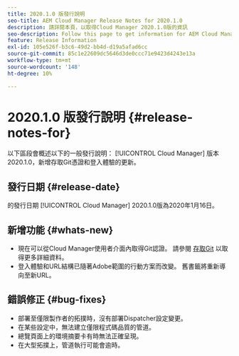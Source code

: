```yaml
---
title: 2020.1.0 版發行說明
seo-title: AEM Cloud Manager Release Notes for 2020.1.0
description: 請詳閱本頁，以取得Cloud Manager 2020.1.0版的資訊
seo-description: Follow this page to get information for AEM Cloud Manager Release 2020.1.0
feature: Release Information
exl-id: 105e526f-b3c6-49d2-bb4d-d19a5afad6cc
source-git-commit: 85c1e22609dc5646d3de0ccc71e9423d4243e13a
workflow-type: tm+mt
source-wordcount: '148'
ht-degree: 10%

---
```


# 2020.1.0 版發行說明 {#release-notes-for}

以下區段會概述以下的一般發行說明： [!UICONTROL Cloud Manager] 版本2020.1.0，新增存取Git憑證和登入體驗的更新。

## 發行日期 {#release-date}

的發行日期 [!UICONTROL Cloud Manager] 2020.1.0版為2020年1月16日。

## 新增功能 {#whats-new}

* 現在可以從Cloud Manager使用者介面內取得Git認證。 請參閱 [存取Git](/help/managing-code/managing-repositories.md) 以取得更多詳細資料。
* 登入體驗和URL結構已隨著Adobe範圍的行動方案而改變。 舊書籤將重新導向至新URL。


## 錯誤修正 {#bug-fixes}

* 部署至僅限製作者的拓撲時，沒有部署Dispatcher設定變更。
* 在某些設定中，無法建立僅限程式碼品質的管道。
* 總覽頁面上的環境摘要卡有時無法正確呈現。
* 在大型拓撲上，管道執行可能會逾時。
